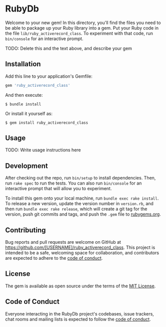 # RubyDb

Welcome to your new gem! In this directory, you'll find the files you need to be able to package up your Ruby library into a gem. Put your Ruby code in the file `lib/ruby_activerecord_class`. To experiment with that code, run `bin/console` for an interactive prompt.

TODO: Delete this and the text above, and describe your gem

## Installation

Add this line to your application's Gemfile:

```ruby
gem 'ruby_activerecord_class'
```

And then execute:

    $ bundle install

Or install it yourself as:

    $ gem install ruby_activerecord_class

## Usage

TODO: Write usage instructions here

## Development

After checking out the repo, run `bin/setup` to install dependencies. Then, run `rake spec` to run the tests. You can also run `bin/console` for an interactive prompt that will allow you to experiment.

To install this gem onto your local machine, run `bundle exec rake install`. To release a new version, update the version number in `version.rb`, and then run `bundle exec rake release`, which will create a git tag for the version, push git commits and tags, and push the `.gem` file to [rubygems.org](https://rubygems.org).

## Contributing

Bug reports and pull requests are welcome on GitHub at https://github.com/[USERNAME]/ruby_activerecord_class. This project is intended to be a safe, welcoming space for collaboration, and contributors are expected to adhere to the [code of conduct](https://github.com/[USERNAME]/ruby_activerecord_class/blob/master/CODE_OF_CONDUCT.md).


## License

The gem is available as open source under the terms of the [MIT License](https://opensource.org/licenses/MIT).

## Code of Conduct

Everyone interacting in the RubyDb project's codebases, issue trackers, chat rooms and mailing lists is expected to follow the [code of conduct](https://github.com/[USERNAME]/ruby_activerecord_class/blob/master/CODE_OF_CONDUCT.md).
